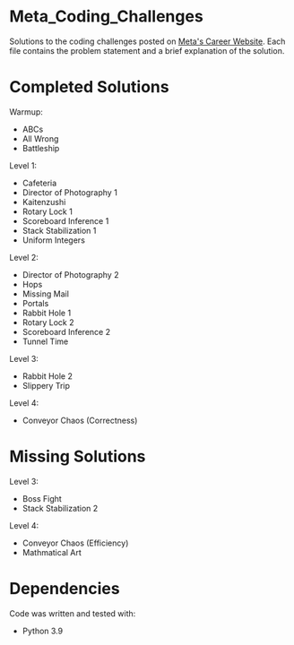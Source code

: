 # Meta_Coding_Challenges
Solutions to the coding challenges posted on [Meta's Career Website](https://www.metacareers.com/). Each file contains the problem statement and a brief explanation of the solution.

# Completed Solutions
Warmup:
- ABCs
- All Wrong
- Battleship

Level 1:
- Cafeteria
- Director of Photography 1
- Kaitenzushi
- Rotary Lock 1
- Scoreboard Inference 1
- Stack Stabilization 1
- Uniform Integers

Level 2:
- Director of Photography 2
- Hops
- Missing Mail
- Portals
- Rabbit Hole 1
- Rotary Lock 2
- Scoreboard Inference 2
- Tunnel Time

Level 3:
- Rabbit Hole 2
- Slippery Trip

Level 4:
- Conveyor Chaos (Correctness)

# Missing Solutions
Level 3:
- Boss Fight
- Stack Stabilization 2

Level 4:
- Conveyor Chaos (Efficiency)
- Mathmatical Art

# Dependencies
Code was written and tested with:
- Python 3.9